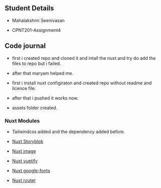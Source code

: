 ## Student Details

* Mahalakshmi Seenivasan

* CPNT201-Assignment4

## Code journal

* first i created repo and cloned it and intall the nuxt and try do add the files to repo but i failed.

* after that maryam helped me.

* first i install nuxt configiraton and created repo without readme and licence file.

* after that i pushed it works now.

* assets folder created.

### Nuxt Modules

* Tailwindcss added and the dependency added before.

* [Nuxt Storyblok](https://github.com/storyblok/storyblok-nuxt)

* [Nuxt image](https://image.nuxtjs.org/getting-started/installation)

* [Nuxt vuetify](https://github.com/nuxt-community/vuetify-module)

* [Nuxt google-fonts](https://github.com/nuxt-community/google-fonts-module)

* [Nuxt router](https://github.com/nuxt-community/router-module)